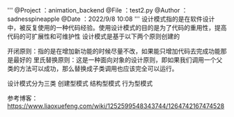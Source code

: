 '''
@Project ：animation_backend 
@File    ：test2.py
@Author  ：sadnesspineapple
@Date    ：2022/9/8 10:08 
'''
设计模式指的是在软件设计中，被反复使用的一种代码经验。使用设计模式的目的是为了代码的重用性，提高代码的可扩展性和可维护性
设计模式是基于以下两个原则创建的

开闭原则：指的是在增加新功能的时候尽量不改，如果能只增加代码去完成功能那是最好的
里氏替换原则：这是一种面向对象的设计原则，即如果我们调用一个父类的方法可以成功，那么替换成子类调用也应该完全可以运行。

设计模式分为三类
创建型模式
结构型模式
行为型模式

参考博客：https://www.liaoxuefeng.com/wiki/1252599548343744/1264742167474528